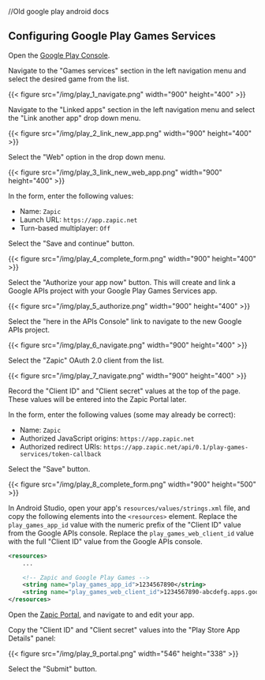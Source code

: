 //Old google play android docs

## Configuring Google Play Games Services

Open the [Google Play Console](https://play.google.com/apps/publish/).

Navigate to the "Games services" section in the left navigation menu and select the desired game from the list.

{{< figure src="/img/play_1_navigate.png" width="900" height="400" >}}

Navigate to the "Linked apps" section in the left navigation menu and select the "Link another app" drop down menu.

{{< figure src="/img/play_2_link_new_app.png" width="900" height="400" >}}

Select the "Web" option in the drop down menu.

{{< figure src="/img/play_3_link_new_web_app.png" width="900" height="400" >}}

In the form, enter the following values:

* Name: `Zapic`
* Launch URL: `https://app.zapic.net`
* Turn-based multiplayer: `Off`

Select the "Save and continue" button.

{{< figure src="/img/play_4_complete_form.png" width="900" height="400" >}}

Select the "Authorize your app now" button. This will create and link a Google APIs project with your Google Play Games Services app.

{{< figure src="/img/play_5_authorize.png" width="900" height="400" >}}

Select the "here in the APIs Console" link to navigate to the new Google APIs project.

{{< figure src="/img/play_6_navigate.png" width="900" height="400" >}}

Select the "Zapic" OAuth 2.0 client from the list.

{{< figure src="/img/play_7_navigate.png" width="900" height="400" >}}

Record the "Client ID" and "Client secret" values at the top of the page. These values will be entered into the Zapic Portal later.

In the form, enter the following values (some may already be correct):

* Name: `Zapic`
* Authorized JavaScript origins: `https://app.zapic.net`
* Authorized redirect URIs: `https://app.zapic.net/api/0.1/play-games-services/token-callback`

Select the "Save" button.

{{< figure src="/img/play_8_complete_form.png" width="900" height="500" >}}

In Android Studio, open your app's `resources/values/strings.xml` file, and copy the following elements into the `<resources>` element. Replace the `play_games_app_id` value with the numeric prefix of the "Client ID" value from the Google APIs console. Replace the `play_games_web_client_id` value with the full "Client ID" value from the Google APIs console.

```xml
<resources>
    ...

    <!-- Zapic and Google Play Games -->
    <string name="play_games_app_id">1234567890</string>
    <string name="play_games_web_client_id">1234567890-abcdefg.apps.googleusercontent.com</string>
</resources>
```

Open the [Zapic Portal](https://portal.zapic.net), and navigate to and edit your app.

Copy the "Client ID" and "Client secret" values into the "Play Store App Details" panel:

{{< figure src="/img/play_9_portal.png" width="546" height="338" >}}

Select the "Submit" button.